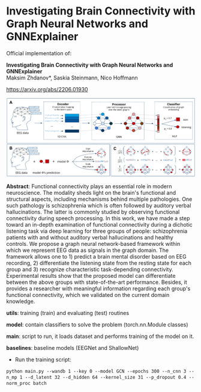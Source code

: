 # Investigating Brain Connectivity with Graph Neural Networks and GNNExplainer

Official implementation of:

**Investigating Brain Connectivity with Graph Neural Networks and GNNExplainer**  
Maksim Zhdanov*, Saskia Steinmann, Nico Hoffmann

https://arxiv.org/abs/2206.01930

<img src="pipeline.png" width="800">

**Abstract**: Functional connectivity plays an essential role in modern neuroscience. The modality sheds light on the brain's functional and structural aspects, including mechanisms behind multiple pathologies. One such pathology is schizophrenia which is often followed by auditory verbal hallucinations. The latter is commonly studied by observing functional connectivity during speech processing. In this work, we have made a step toward an in-depth examination of functional connectivity during a dichotic listening task via deep learning for three groups of people: schizophrenia patients with and without auditory verbal hallucinations and healthy controls. We propose a graph neural network-based framework within which we represent EEG data as signals in the graph domain. The framework allows one to 1) predict a brain mental disorder based on EEG recording, 2) differentiate the listening state from the resting state for each group and 3) recognize characteristic task-depending connectivity. Experimental results show that the proposed model can differentiate between the above groups with state-of-the-art performance. Besides, it provides a researcher with meaningful information regarding each group's functional connectivity, which we validated on the current domain knowledge. 

**utils**: training (train) and evaluating (test) routines

**model**: contain classifiers to solve the problem (torch.nn.Module classes)

**main**: script to run, it loads dataset and performs training of the model on it.

**baselines**: baseline models (EEGNet and ShallowNet)

* Run the training script:
``` 
python main.py --wandb 1 --key 0 --model GCN --epochs 300 --n_cnn 3 --n_mp 1 --d_latent 32 --d_hidden 64 --kernel_size 31 --p_dropout 0.4 --norm_proc batch
```


